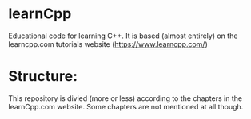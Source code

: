 # learnCpp
Educational code for learning C++. It is based (almost entirely) on the learncpp.com tutorials website (https://www.learncpp.com/)

# Structure:
This repository is divied (more or less) according to the chapters in the learnCpp.com website. Some chapters are not mentioned at all though.
